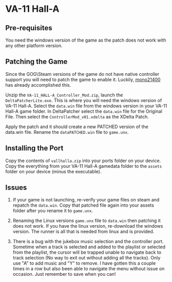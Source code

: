 # VA-11 Hall-A

## Pre-requisites
You need the windows version of the game as the patch does not work with any other platform version.

## Patching the Game
Since the GOG\Steam versions of the game do not have native controller support you will need to patch the game to enable it. Luckily, [mono21400](https://www.moddb.com/mods/controller-mod) has already accomplished this.

Unzip the ```VA-11_HALL-A_Controller_Mod.zip```, launch the ```DeltaPatcherLite.exe```. This is where you will need the windows version of VA-11 Hall-A. Select the ```data.win``` file from the windows version in your VA-11 Hall-A game folder. In DeltaPatcher select the ```data.win``` file for the Original File. Then select the ```ControllerMod_v01.xdelta``` as the XDelta Patch. 

Apply the patch and it should create a new PATCHED version of the data.win file. Rename the ```dataPATCHED.win``` file to ```game.unx```.

## Installing the Port
Copy the contents of ```vallhalla.zip``` into your ports folder on your device. Copy the everything from your VA-11 Hall-A gamedata folder to the ```assets``` folder on your device (minus the executable). 

## Issues 

1. If your game is not launching, re-verify your game files on steam and repatch the ```data.win```. Copy that patched file again into your assets folder after you rename it to ```game.unx```. 

2. Renaming the Linux versions ```game.unx``` file to ```data.win``` then patching it does not work. If you have the linux version, re-download the windows version. The runner is all that is needed from linux and is provided.

3. There is a bug with the jukebox music selection and the controller port. Sometime when a track is selected and added to the playlist or selected from the playlist, the cursor will be trapped unable to navigate back to track selection (No way to exit out without adding all the tracks). Only use "A" to add music and "Y" to remove. I have gotten this a couple times in a row but also been able to navigate the menu without issue on occasion. Just remember to save when you can!
